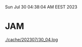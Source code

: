 Sun Jul 30 04:38:04 AM EEST 2023
# JAM
<a href='./cache/202307/30_04.log'>./cache/202307/30_04.log</a>
